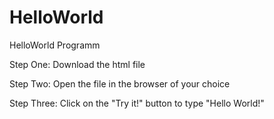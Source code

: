 # HelloWorld
HelloWorld Programm

Step One:
Download the html file

Step Two:
Open the file in the browser of your choice

Step Three:
Click on the "Try it!" button to type "Hello World!"
